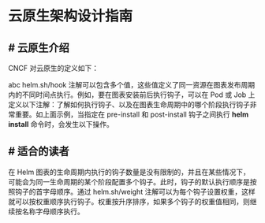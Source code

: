 # 云原生架构设计指南

## \# 云原生介绍

CNCF 对云原生的定义如下：

abc helm.sh/hook 注解可以包含多个值，这些值定义了同一资源在图表发布周期内的不同时间点执行。例如，要在图表安装前后执行钩子，可以在 Pod 或 Job 上定义以下注解：了解如何执行钩子、以及在图表生命周期中的哪个阶段执行钩子非常重要。如上面示例，当指定在 pre-install 和 post-install 钩子之间执行 **helm install** 命令时，会发生以下操作。

## \# 适合的读者

在 Helm 图表的生命周期内执行的钩子数量是没有限制的，并且在某些情况下，可能会为同一生命周期的某个阶段配置多个钩子。此时，钩子的默认执行顺序是按照钩子的首字母顺序。通过 helm.sh/weight 注解可以为每个钩子设置权重，这样就可以按权重顺序执行钩子。权重按升序排序，如果多个钩子的权重值相同，则继续按名称字母顺序执行。

